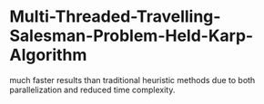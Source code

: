 # Multi-Threaded-Travelling-Salesman-Problem-Held-Karp-Algorithm
much faster results than traditional heuristic methods due to both parallelization and reduced time complexity.

